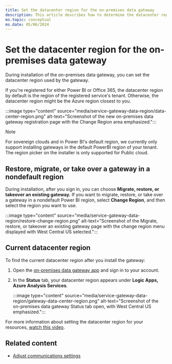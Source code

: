 ```yaml
---
title: Set the datacenter region for the on-premises data gateway
description: This article describes how to determine the datacenter region and how its value can be set.
ms.topic: conceptual
ms.date: 05/06/2024
---
```


# Set the datacenter region for the on-premises data gateway

During installation of the on-premises data gateway, you can set the datacenter region used by the gateway.

If you're registered for either Power BI or Office 365, the datacenter region by default is the region of the registered service's tenant. Otherwise, the datacenter region might be the Azure region closest to you.

:::image type="content" source="media/service-gateway-data-region/data-center-region.png" alt-text="Screenshot of the new on-premises data gateway registration page with the Change Region area emphasized.":::

> [!NOTE]
> For sovereign clouds and in Power BI's default region, we currently only support installing gateways in the default PowerBI region of your tenant. The region picker on the installer is only supported for Public cloud.

## Restore, migrate, or take over a gateway in a nondefault region

During installation, after you sign in, you can choose **Migrate, restore, or takeover an existing gateway.** If you want to migrate, restore, or take over a gateway in a nondefault Power BI region, select **Change Region**, and then select the region you want to use.

:::image type="content" source="media/service-gateway-data-region/restore-change-region.png" alt-text="Screenshot of the Migrate, restore, or takeover an existing gateway page with the change region menu displayed with West Central US selected.":::

## Current datacenter region

To find the current datacenter region after you install the gateway:

1. Open the [on-premises data gateway app](service-gateway-app.md) and sign in to your account.
1. In the **Status** tab, your datacenter region appears under **Logic Apps, Azure Analysis Services**.

   :::image type="content" source="media/service-gateway-data-region/gateway-data-center-region.png" alt-text="Screenshot of the on-premises data gateway Status tab open, with West Central US emphasized.":::

For more information about setting the datacenter region for your resources, [watch this video](https://guyinacube.com/2018/01/power-bi-azure-analysis-services-gateway-data-region/).

## Related content

* [Adjust communications settings](service-gateway-communication.md)
